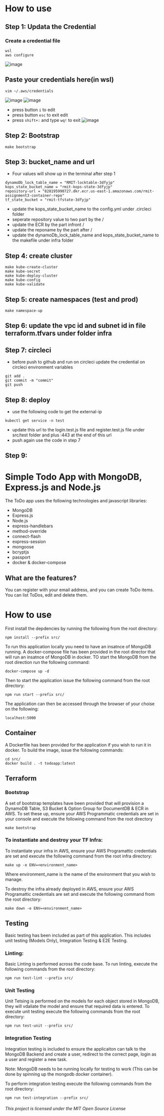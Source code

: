 

# How to use

## Step 1: Updata the Credential 
### Create a credential file
```
wsl
aws configure
```
![image](https://user-images.githubusercontent.com/53294143/119211727-64b8a900-bae6-11eb-9b3f-ea06aacb0c06.png)


## Paste your credentials here(in wsl)
```
vim ~/.aws/credentials
```
![image](https://user-images.githubusercontent.com/53294143/119211774-b82af700-bae6-11eb-9795-b380917ace08.png)
![image](https://user-images.githubusercontent.com/53294143/119211768-ac3f3500-bae6-11eb-8cf6-6ce85cc6b734.png)
- press button `i` to edit
- press button `esc` to exit edit
- press `shift+:` and type `wq!` to exit
![image](https://user-images.githubusercontent.com/53294143/119211808-f88a7500-bae6-11eb-99b9-f74319d25013.png)

## Step 2: Bootstrap
```
make bootstrap
```

## Step 3: bucket_name and url
- Four values will show up in the terminal after step 1
```
dynamoDb_lock_table_name = "RMIT-locktable-3dfyjp"
kops_state_bucket_name = "rmit-kops-state-3dfyjp"
repository-url = "828195990727.dkr.ecr.us-east-1.amazonaws.com/rmit-assignment3-container-repo"
tf_state_bucket = "rmit-tfstate-3dfyjp"
```
- update the kops_state_bucket_name to the config.yml under .circleci folder
- seperate repository value to two part by the /
- update the ECR by the part infront /
- update the reponame by the part after /
- update the dynamoDb_lock_table_name and kops_state_bucket_name to the makefile under infra folder

## Step 4: create cluster
```
make kube-create-cluster
make kube-secret
make kube-deploy-cluster
make kube-config
make kube-validate
```

## Step 5: create namespaces (test and prod)
```
make namespace-up
```

## Step 6: update the vpc id and subnet id in file terraform.tfvars under folder infra
## Step 7: circleci
- before push to github and run on circleci update the credential on circleci environment variables

```
git add .
git commit -m "commit"
git push
```
## Step 8: deploy
- use the following code to get the external-ip
```
kubectl get service -n test
```
- update this url to the login.test.js file and register.test.js file under src/test folder and plus :443 at the end of this url
- push again use the code in step 7

## Step 9: 






# Simple Todo App with MongoDB, Express.js and Node.js
The ToDo app uses the following technologies and javascript libraries:
* MongoDB
* Express.js
* Node.js
* express-handlebars
* method-override
* connect-flash
* express-session
* mongoose
* bcryptjs
* passport
* docker & docker-compose

## What are the features?
You can register with your email address, and you can create ToDo items. You can list ToDos, edit and delete them. 

# How to use
First install the depdencies by running the following from the root directory:
```
npm install --prefix src/
```

To run this application locally you need to have an insatnce of MongoDB running. A docker-compose file has been provided in the root director that will run an insatnce of MongoDB in docker. TO start the MongoDB from the root direction run the following command:

```
docker-compose up -d
```

Then to start the application issue the following command from the root directory:
```
npm run start --prefix src/
```

The application can then be accessed through the browser of your choise on the following:

```
localhost:5000
```
## Container
A Dockerfile has been provided for the application if you wish to run it in docker. To build the image, issue the following commands:

```
cd src/
docker build . -t todoapp:latest
```

## Terraform

### Bootstrap
A set of bootstrap templates have been provided that will provision a DynamoDB Table, S3 Bucket & Option Group for DocumentDB & ECR in AWS. To set these up, ensure your AWS Programmatic credentials are set in your console and execute the following command from the root directory

```
make bootstrap
```

### To instantiate and destroy your TF Infra:

To instantiate your infra in AWS, ensure your AWS Programattic credentials are set and execute the following command from the root infra directory:

```
make up -e ENV=<environment_name>
```

Where environment_name is the name of the environment that you wish to manage.

To destroy the infra already deployed in AWS, ensure your AWS Programattic credentials are set and execute the following command from the root directory:

```
make down -e ENV=<environment_name>
```

## Testing

Basic testing has been included as part of this application. This includes unit testing (Models Only), Integration Testing & E2E Testing.

### Linting:
Basic Linting is performed across the code base. To run linting, execute the following commands from the root directory:

```
npm run test-lint --prefix src/
```

### Unit Testing
Unit Tetsing is performed on the models for each object stored in MongoDB, they will vdaliate the model and ensure that required data is entered. To execute unit testing execute the following commands from the root directory:

```
npm run test-unit --prefix src/
```

### Integration Testing
Integration testing is included to ensure the applicaiton can talk to the MongoDB Backend and create a user, redirect to the correct page, login as a user and register a new task. 

Note: MongoDB needs to be running locally for testing to work (This can be done by spinning up the mongodb docker container).

To perform integration testing execute the following commands from the root directory:

```
npm run test-integration --prefix src/
```


###### This project is licensed under the MIT Open Source License
